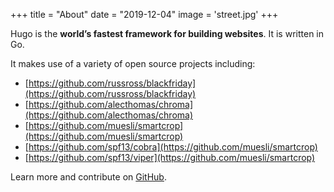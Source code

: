 +++
title = "About"
date = "2019-12-04"
image = 'street.jpg'
+++

Hugo is the **world’s fastest framework for building websites**. It is written in Go.

It makes use of a variety of open source projects including:

* [https://github.com/russross/blackfriday](https://github.com/russross/blackfriday)
* [https://github.com/alecthomas/chroma](https://github.com/alecthomas/chroma)
* [https://github.com/muesli/smartcrop](https://github.com/muesli/smartcrop)
* [https://github.com/spf13/cobra](https://github.com/muesli/smartcrop)
* [https://github.com/spf13/viper](https://github.com/muesli/smartcrop)

Learn more and contribute on [GitHub](https://github.com/gohugoio).

